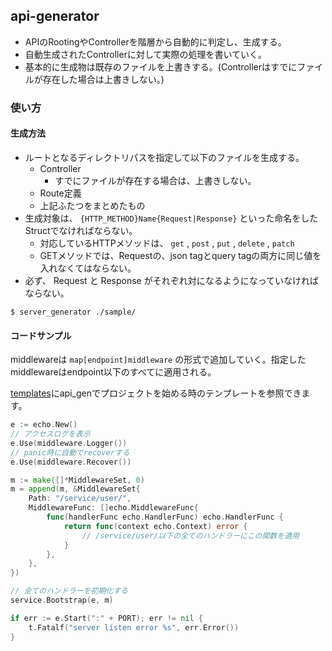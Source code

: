 ## api-generator

- APIのRootingやControllerを階層から自動的に判定し、生成する。
- 自動生成されたControllerに対して実際の処理を書いていく。
- 基本的に生成物は既存のファイルを上書きする。(Controllerはすでにファイルが存在した場合は上書きしない。)

### 使い方
#### 生成方法
- ルートとなるディレクトリパスを指定して以下のファイルを生成する。
    - Controller
        - すでにファイルが存在する場合は、上書きしない。
    - Route定義
    - 上記ふたつをまとめたもの
- 生成対象は、 `{HTTP_METHOD}Name{Request|Response}` といった命名をしたStructでなければならない。
     - 対応しているHTTPメソッドは、 `get` , `post` , `put` , `delete` , `patch`
     - GETメソッドでは、Requestの、json tagとquery tagの両方に同じ値を入れなくてはならない。
- 必ず、 Request と Response がそれぞれ対になるようになっていなければならない。

```console
$ server_generator ./sample/
```

#### コードサンプル

middlewareは `map[endpoint]middleware` の形式で追加していく。指定したmiddlewareはendpoint以下のすべてに適用される。

[templates](../templates)にapi_genでプロジェクトを始める時のテンプレートを参照できます。

```go
e := echo.New()
// アクセスログを表示
e.Use(middleware.Logger())
// panic時に自動でrecoverする
e.Use(middleware.Recover())

m := make([]*MiddlewareSet, 0)
m = append(m, &MiddlewareSet{
	Path: "/service/user/",
	MiddlewareFunc: []echo.MiddlewareFunc{
		func(handlerFunc echo.HandlerFunc) echo.HandlerFunc {
			return func(context echo.Context) error {
				// /service/user/以下の全てのハンドラーにこの関数を適用
			}
		},
	},
})

// 全てのハンドラーを初期化する
service.Bootstrap(e, m)

if err := e.Start(":" + PORT); err != nil {
	t.Fatalf("server listen error %s", err.Error())
}
```
